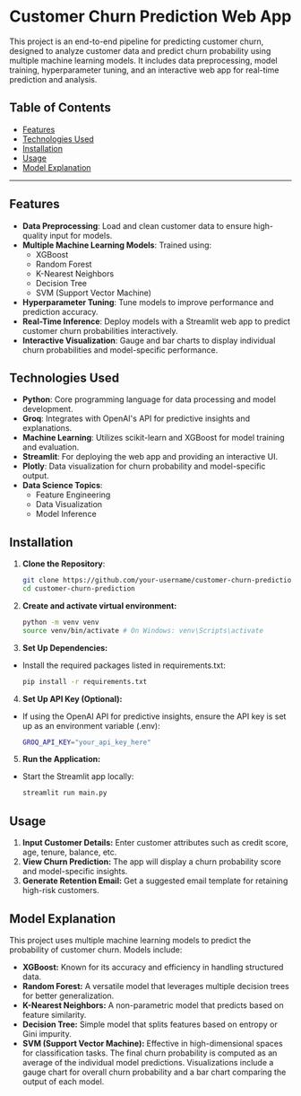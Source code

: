 # Customer Churn Prediction Web App

This project is an end-to-end pipeline for predicting customer churn, designed to analyze customer data and predict churn probability using multiple machine learning models. It includes data preprocessing, model training, hyperparameter tuning, and an interactive web app for real-time prediction and analysis.

## Table of Contents
- [Features](#features)
- [Technologies Used](#technologies-used)
- [Installation](#installation)
- [Usage](#usage)
- [Model Explanation](#model-explanation)

---

## Features

- **Data Preprocessing**: Load and clean customer data to ensure high-quality input for models.
- **Multiple Machine Learning Models**: Trained using:
  - XGBoost
  - Random Forest
  - K-Nearest Neighbors
  - Decision Tree
  - SVM (Support Vector Machine)
- **Hyperparameter Tuning**: Tune models to improve performance and prediction accuracy.
- **Real-Time Inference**: Deploy models with a Streamlit web app to predict customer churn probabilities interactively.
- **Interactive Visualization**: Gauge and bar charts to display individual churn probabilities and model-specific performance.

## Technologies Used

- **Python**: Core programming language for data processing and model development.
- **Groq**: Integrates with OpenAI's API for predictive insights and explanations.
- **Machine Learning**: Utilizes scikit-learn and XGBoost for model training and evaluation.
- **Streamlit**: For deploying the web app and providing an interactive UI.
- **Plotly**: Data visualization for churn probability and model-specific output.
- **Data Science Topics**: 
  - Feature Engineering
  - Data Visualization
  - Model Inference

## Installation

1. **Clone the Repository**:
    ```bash
    git clone https://github.com/your-username/customer-churn-prediction.git
    cd customer-churn-prediction

2. **Create and activate virtual environment:**
    ```bash
    python -m venv venv
    source venv/bin/activate # On Windows: venv\Scripts\activate
    ```

3. **Set Up Dependencies:**
- Install the required packages listed in requirements.txt:
    ```bash
    pip install -r requirements.txt
    ```
  
4. **Set Up API Key (Optional):**
- If using the OpenAI API for predictive insights, ensure the API key is set up as an environment variable (.env):
    ```bash
    GROQ_API_KEY="your_api_key_here"
    ```

5. **Run the Application:**
- Start the Streamlit app locally:
    ```bash
    streamlit run main.py
    ```
  
## Usage
1. **Input Customer Details:** Enter customer attributes such as credit score, age, tenure, balance, etc.
2. **View Churn Prediction:** The app will display a churn probability score and model-specific insights.
3. **Generate Retention Email:** Get a suggested email template for retaining high-risk customers.

## Model Explanation
This project uses multiple machine learning models to predict the probability of customer churn. Models include:

- **XGBoost:** Known for its accuracy and efficiency in handling structured data.
- **Random Forest:** A versatile model that leverages multiple decision trees for better generalization.
- **K-Nearest Neighbors:** A non-parametric model that predicts based on feature similarity.
- **Decision Tree:** Simple model that splits features based on entropy or Gini impurity.
- **SVM (Support Vector Machine):** Effective in high-dimensional spaces for classification tasks.
The final churn probability is computed as an average of the individual model predictions. Visualizations include a gauge chart for overall churn probability and a bar chart comparing the output of each model.

